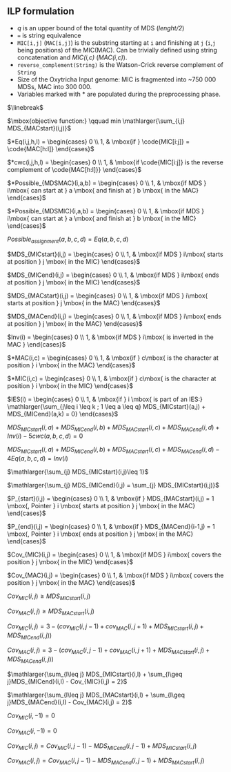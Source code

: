 ## ILP formulation

- *q* is an upper bound of the total quantity of MDS (*lenght/2*)
- `=` is string equivalence
- `MIC[i,j]` (`MAC[i,j]`) is the substring starting at `i` and finishing at `j` (`i`,`j` being positions) of the MIC(MAC). Can be trivially defined using string concatenation and *MIC(i,c)* (*MAC(i,c)*).
- `reverse_complement(String)` is the Watson-Crick reverse complement of `String`
- Size of the Oxytricha Input genome: MIC is fragmented into ~750 000 MDSs, MAC into 300 000.
- Variables marked with $*$ are populated during the preprocessing phase.

$\linebreak$

$\mbox{objective function:} \qquad min \mathlarger{\sum_{i,j} MDS_{MACstart}(i,j)}$

$*Eq(i,j,h,l) = \begin{cases} 0 \\ 1, & \mbox{if } \code{MIC[i:j]} = \code{MAC[h:l]} \end{cases}$

$*cwc(i,j,h,l) = \begin{cases} 0 \\ 1, & \mbox{if \code{MIC[i:j]} is the reverse complement of \code{MAC[h:l]}} \end{cases}$

$*Possible_{MDSMAC}(i,a,b) = \begin{cases} 0 \\ 1, & \mbox{if MDS } i\mbox{ can start at } a \mbox{ and finish at } b \mbox{ in the MAC} \end{cases}$

$*Possible_{MDSMIC}(i,a,b) = \begin{cases} 0 \\ 1, & \mbox{if MDS } i\mbox{ can start at } a \mbox{ and finish at } b \mbox{ in the MIC} \end{cases}$

$Possible_{assignment}(a,b,c,d) = Eq(a,b,c,d)$

$MDS_{MICstart}(i,j) = \begin{cases} 0 \\ 1, & \mbox{if MDS } i\mbox{ starts at position } j \mbox{ in the MIC} \end{cases}$

$MDS_{MICend}(i,j) = \begin{cases} 0 \\ 1, & \mbox{if MDS } i\mbox{ ends at position } j \mbox{ in the MIC} \end{cases}$

$MDS_{MACstart}(i,j) = \begin{cases} 0 \\ 1, & \mbox{if MDS } i\mbox{ starts at position } j \mbox{ in the MAC} \end{cases}$

$MDS_{MACend}(i,j) = \begin{cases} 0 \\ 1, & \mbox{if MDS } i\mbox{ ends at position } j \mbox{ in the MAC} \end{cases}$

$Inv(i) = \begin{cases} 0 \\ 1, & \mbox{if MDS } i\mbox{ is inverted in the MAC } \end{cases}$

$*MAC(i,c) = \begin{cases} 0 \\ 1, & \mbox{if } c\mbox{ is the character at position } i \mbox{ in the MAC} \end{cases}$

$*MIC(i,c) = \begin{cases} 0 \\ 1, & \mbox{if } c\mbox{ is the character at position } i \mbox{ in the MIC} \end{cases}$

$IES(i) = \begin{cases} 0 \\ 1, & \mbox{if } i \mbox{ is part of an IES:} \mathlarger{\sum_{j\leq i \leq k ; 1 \leq a \leq q} MDS_{MICstart}(a,j) + MDS_{MICend}(a,k) = 0} \end{cases}$

$MDS_{MICstart}(i,a) + MDS_{MICend}(i,b) + MDS_{MACstart}(i,c) + MDS_{MACend}(i,d) + Inv(i) - 5 cwc(a,b,c,d) = 0$

$MDS_{MICstart}(i,a) + MDS_{MICend}(i,b) + MDS_{MACstart}(i,c) + MDS_{MACend}(i,d) - 4 Eq(a,b,c,d) = Inv(i)$

$\mathlarger{\sum_{j} MDS_{MICstart}(i,j)\leq 1}$

$\mathlarger{\sum_{j} MDS_{MICend}(i,j) = \sum_{j} MDS_{MICstart}(i,j)}$

$P_{start}(i,j) = \begin{cases} 0 \\ 1, & \mbox{if } MDS_{MACstart}(i,j) = 1 \mbox{, Pointer } i \mbox{ starts at position } j \mbox{ in the MAC} \end{cases}$

$P_{end}(i,j) = \begin{cases} 0 \\ 1, & \mbox{if } MDS_{MACend}(i-1,j) = 1 \mbox{, Pointer } i \mbox{ ends at position } j \mbox{ in the MAC} \end{cases}$

$Cov_{MIC}(i,j) = \begin{cases} 0 \\ 1, & \mbox{if MDS } i\mbox{ covers the position } j \mbox{ in the MIC} \end{cases}$

$Cov_{MAC}(i,j) = \begin{cases} 0 \\ 1, & \mbox{if MDS } i\mbox{ covers the position } j \mbox{ in the MAC} \end{cases}$

$Cov_{MIC}(i,j) \geq MDS_{MICstart}(i,j)$

$Cov_{MAC}(i,j) \geq MDS_{MACstart}(i,j)$

$Cov_{MIC}(i,j) = 3 - (cov_{MIC}(i,j-1) + cov_{MAC}(i,j+1) + MDS_{MICstart}(i,j) + MDS_{MICend}(i,j))$

$Cov_{MAC}(i,j) = 3 - (cov_{MAC}(i,j-1) + cov_{MAC}(i,j+1) + MDS_{MACstart}(i,j) + MDS_{MACend}(i,j))$

$\mathlarger{\sum_{l\leq j} MDS_{MICstart}(i,l) + \sum_{l\geq j}MDS_{MICend}(i,l) - Cov_{MIC}(i,j) = 2}$

$\mathlarger{\sum_{l\leq j} MDS_{MACstart}(i,l) + \sum_{l\geq j}MDS_{MACend}(i,l) - Cov_{MAC}(i,j) = 2}$

$Cov_{MIC}(i,-1) = 0$

$Cov_{MAC}(i,-1) = 0$

$Cov_{MIC}(i,j) = Cov_{MIC}(i,j-1) - MDS_{MICend}(i,j-1) + MDS_{MICstart}(i,j)$

$Cov_{MAC}(i,j) = Cov_{MAC}(i,j-1) - MDS_{MACend}(i,j-1) + MDS_{MACstart}(i,j)$